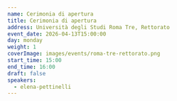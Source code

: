```yaml
---
name: Cerimonia di apertura
title: Cerimonia di apertura
address: Università degli Studi Roma Tre, Rettorato
event_date: 2026-04-13T15:00:00
day: monday
weight: 1
coverImage: images/events/roma-tre-rettorato.png
start_time: 15:00
end_time: 16:00
draft: false
speakers:
  - elena-pettinelli
---
```

